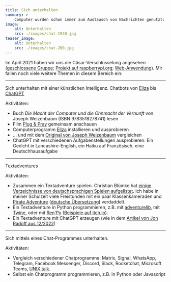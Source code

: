 ```yaml
---
title: Sich unterhalten
summary: >
    Computer wurden schon immer zum Austausch von Nachrichten genutzt: EMail, Chatprogramme, Social Media. 
image:
    alt: Unterhalten
    src: ./images/chat-1920.jpg
teaser_image:
    alt: Unterhalten
    src: ./images/chat-200.jpg
---
```

Im April 2021 haben wir uns die Cäsar-Verschlüsselung angesehen ([geschlossene Gruppe](https://meetup.codekulturbonn.de/groups/2/discussions/37); [Projekt auf raspberrypi.org](https://projects.raspberrypi.org/de-DE/projects/secret-messages); [Web-Anwendung](https://lena.pro/caesar)). Mir fallen noch viele weitere Themen in diesem Bereich ein:

---
Sich unterhalten mit einer künstlichen Intelligenz. Chatbots von [Eliza](https://de.wikipedia.org/wiki/ELIZA) bis [ChatGPT](https://de.wikipedia.org/wiki/ChatGPT)

Aktivitäten:

* Buch _Die Macht der Computer und die Ohnmacht der Vernunft_ von Joseph Weizenbaum (ISBN 9783518278741) lesen
* Film [Plug & Pray](https://de.wikipedia.org/wiki/Plug_%26_Pray) gemeinsam anschauen
* Computerprogramm [Eliza](https://github.com/codeanticode/eliza) installieren und ausprobieren
* ... und mit dem [Original von Joseph Weizenbaum](https://sites.google.com/view/elizagen-org/the-original-eliza) vergleichen
* ChatGPT mit verschiedenen Aufgabenstellungen ausprobieren: Ein Gedicht in Lancashire-English, ein Haiku auf Französisch, eine Deutschhausaufgabe

---
Textadventures

Aktivitäten:

* Zusammen ein Textadventure spielen. Christian Blümke hat [einige Verzeichnisse von deutschsprachigen Spielen aufgelistet](https://ifiction.pageturner.de/). Ich habe in meiner Schulzeit viele Freistunden mit ein paar Klassenkameraden und [Pirate Adventure](https://ifdb.org/viewgame?id=zya3mo3njj58hewi) ([deutsche Übersetzung](https://ifdb.org/viewgame?id=eicgncurtongx2wq)) verdaddelt. 
* Ein Textadventure in Python programmieren, z.B. mit [adventurelib](https://github.com/lordmauve/adventurelib), mit [Twine](http://twinery.org/), oder mit [Ren'Py](https://www.renpy.org/) ([Beispiele auf itch.io](https://itch.io/games/top-rated/made-with-renpy)). 
* Ein Textadventure mit ChatGPT erzeugen (wie in dem [Artikel von Jon Radoff aus 12/2022](https://medium.com/building-the-metaverse/creating-a-text-adventure-game-with-chatg-cffeff4d7cfd))

---
Sich mittels eines Chat-Programmes unterhalten.

Aktivitäten:

* Vergleich verschiedener Chatprogramme: Matrix, Signal, WhatsApp, Telegram, Facebook Messenger, Discord, Slack, Rocketchat, Microsoft Teams, [UNIX talk](https://en.wikipedia.org/wiki/Talk_(software)).
* Selbst ein Chatprogramm programmieren, z.B. in Python oder Javascript
